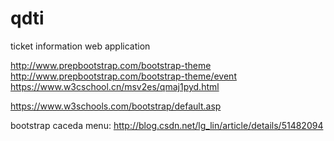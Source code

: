 # qdti
ticket information web application

http://www.prepbootstrap.com/bootstrap-theme
http://www.prepbootstrap.com/bootstrap-theme/event
https://www.w3cschool.cn/msv2es/qmaj1pyd.html

https://www.w3schools.com/bootstrap/default.asp

bootstrap caceda menu:
http://blog.csdn.net/lg_lin/article/details/51482094